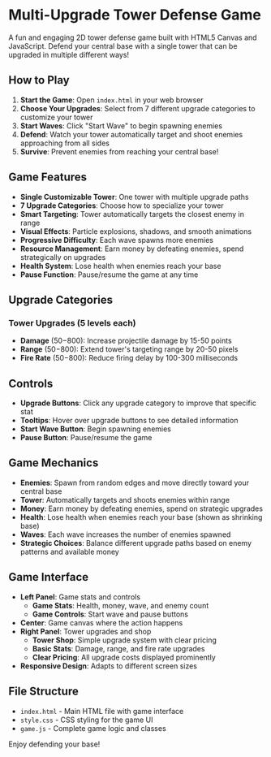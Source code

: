 # Multi-Upgrade Tower Defense Game

A fun and engaging 2D tower defense game built with HTML5 Canvas and JavaScript. Defend your central base with a single tower that can be upgraded in multiple different ways!

## How to Play

1. **Start the Game**: Open `index.html` in your web browser
2. **Choose Your Upgrades**: Select from 7 different upgrade categories to customize your tower
3. **Start Waves**: Click "Start Wave" to begin spawning enemies
4. **Defend**: Watch your tower automatically target and shoot enemies approaching from all sides
5. **Survive**: Prevent enemies from reaching your central base!

## Game Features

- **Single Customizable Tower**: One tower with multiple upgrade paths
- **7 Upgrade Categories**: Choose how to specialize your tower
- **Smart Targeting**: Tower automatically targets the closest enemy in range
- **Visual Effects**: Particle explosions, shadows, and smooth animations
- **Progressive Difficulty**: Each wave spawns more enemies
- **Resource Management**: Earn money by defeating enemies, spend strategically on upgrades
- **Health System**: Lose health when enemies reach your base
- **Pause Function**: Pause/resume the game at any time

## Upgrade Categories

### **Tower Upgrades** (5 levels each)
- **Damage** ($50-$800): Increase projectile damage by 15-50 points
- **Range** ($50-$800): Extend tower's targeting range by 20-50 pixels
- **Fire Rate** ($50-$800): Reduce firing delay by 100-300 milliseconds

## Controls

- **Upgrade Buttons**: Click any upgrade category to improve that specific stat
- **Tooltips**: Hover over upgrade buttons to see detailed information
- **Start Wave Button**: Begin spawning enemies
- **Pause Button**: Pause/resume the game

## Game Mechanics

- **Enemies**: Spawn from random edges and move directly toward your central base
- **Tower**: Automatically targets and shoots enemies within range
- **Money**: Earn money by defeating enemies, spend on strategic upgrades
- **Health**: Lose health when enemies reach your base (shown as shrinking base)
- **Waves**: Each wave increases the number of enemies spawned
- **Strategic Choices**: Balance different upgrade paths based on enemy patterns and available money

## Game Interface

- **Left Panel**: Game stats and controls
  - **Game Stats**: Health, money, wave, and enemy count
  - **Game Controls**: Start wave and pause buttons
- **Center**: Game canvas where the action happens
- **Right Panel**: Tower upgrades and shop
  - **Tower Shop**: Simple upgrade system with clear pricing
  - **Basic Stats**: Damage, range, and fire rate upgrades
  - **Clear Pricing**: All upgrade costs displayed prominently
- **Responsive Design**: Adapts to different screen sizes

## File Structure

- `index.html` - Main HTML file with game interface
- `style.css` - CSS styling for the game UI
- `game.js` - Complete game logic and classes

Enjoy defending your base!
